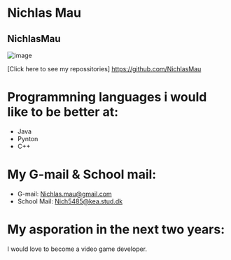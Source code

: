 # Nichlas Mau
## NichlasMau

![image](https://user-images.githubusercontent.com/113162063/215474498-4cf3058b-a4b2-4c71-b829-1a34612398f1.png)


[Click here to see my repossitories] https://github.com/NichlasMau


# Programmning languages i would like to be better at:
- Java
- Pynton
- C++

# My G-mail & School mail:
* G-mail: Nichlas.mau@gmail.com
* School Mail: Nich5485@kea.stud.dk


# My asporation in the next two years:
I would love to become a video game developer.


